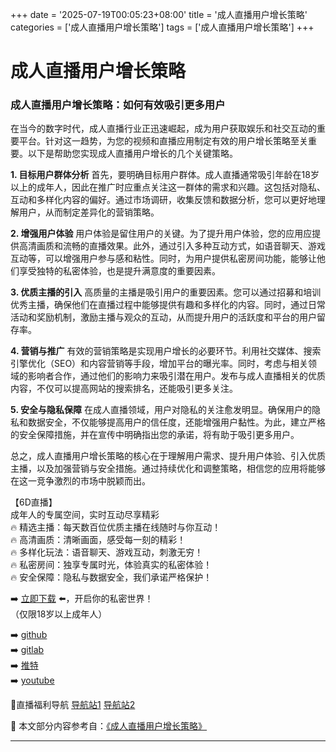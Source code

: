 +++
date = '2025-07-19T00:05:23+08:00'
title = '成人直播用户增长策略'
categories = ['成人直播用户增长策略']
tags = ['成人直播用户增长策略']
+++

# 成人直播用户增长策略

### 成人直播用户增长策略：如何有效吸引更多用户

在当今的数字时代，成人直播行业正迅速崛起，成为用户获取娱乐和社交互动的重要平台。针对这一趋势，为您的视频和直播应用制定有效的用户增长策略至关重要。以下是帮助您实现成人直播用户增长的几个关键策略。

**1. 目标用户群体分析**
首先，要明确目标用户群体。成人直播通常吸引年龄在18岁以上的成年人，因此在推广时应重点关注这一群体的需求和兴趣。这包括对隐私、互动和多样化内容的偏好。通过市场调研，收集反馈和数据分析，您可以更好地理解用户，从而制定差异化的营销策略。

**2. 增强用户体验**
用户体验是留住用户的关键。为了提升用户体验，您的应用应提供高清画质和流畅的直播效果。此外，通过引入多种互动方式，如语音聊天、游戏互动等，可以增强用户参与感和粘性。同时，为用户提供私密房间功能，能够让他们享受独特的私密体验，也是提升满意度的重要因素。

**3. 优质主播的引入**
高质量的主播是吸引用户的重要因素。您可以通过招募和培训优秀主播，确保他们在直播过程中能够提供有趣和多样化的内容。同时，通过日常活动和奖励机制，激励主播与观众的互动，从而提升用户的活跃度和平台的用户留存率。

**4. 营销与推广**
有效的营销策略是实现用户增长的必要环节。利用社交媒体、搜索引擎优化（SEO）和内容营销等手段，增加平台的曝光率。同时，考虑与相关领域的影响者合作，通过他们的影响力来吸引潜在用户。发布与成人直播相关的优质内容，不仅可以提高网站的搜索排名，还能吸引更多关注。

**5. 安全与隐私保障**
在成人直播领域，用户对隐私的关注愈发明显。确保用户的隐私和数据安全，不仅能够提高用户的信任度，还能增强用户黏性。为此，建立严格的安全保障措施，并在宣传中明确指出您的承诺，将有助于吸引更多用户。

总之，成人直播用户增长策略的核心在于理解用户需求、提升用户体验、引入优质主播，以及加强营销与安全措施。通过持续优化和调整策略，相信您的应用将能够在这一竞争激烈的市场中脱颖而出。

【6D直播】  
成年人的专属空间，实时互动尽享精彩  
🔥 精选主播：每天数百位优质主播在线随时与你互动！  
🔥 高清画质：清晰画面，感受每一刻的精彩！  
🔥 多样化玩法：语音聊天、游戏互动，刺激无穷！  
🔥 私密房间：独享专属时光，体验真实的私密体验！  
🔥 安全保障：隐私与数据安全，我们承诺严格保护！  

➡️ [立即下载](https://down123.s3.ap-east-1.amazonaws.com/down/down.html?channelCode=blog) ⬅️，开启你的私密世界！  
（仅限18岁以上成年人）  

➡️ [github](https://aldult-live.github.io/)  
➡️ [gitlab](https://seo-09598d.gitlab.io/)  
➡️ [推特](https://x.com/wegame33)  
➡️ [youtube](https://www.youtube.com/@6Dlive)  

🔞直播福利导航 [导航站1](https://webstack-86085a.gitlab.io/) [导航站2](https://onlygit123-2.github.io/)


📘 本文部分内容参考自：[《成人直播用户增长策略》](https://github.com/huluwagit/huluwa)

---
